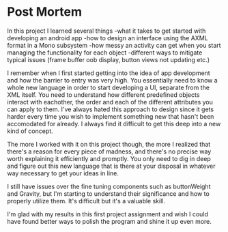 # Post Mortem

In this project I learned several things
-what it takes to get started with developing an android app
-how to design an interface using the AXML format in a Mono subsystem
-how messy an activity can get when you start managing the functionality for each object
-different ways to mitigate typical issues (frame buffer oob display, button views not updating etc.)

I remember when I first started getting into the idea of app development and how the barrier to entry was very high. You essentially need to know a whole new language in order to start developing a UI, separate from the XML itself. You need to understand how different predefined objects interact with eachother, the order and each of the different attributes you can apply to them. I've always hated this approach to design since it gets harder every time you wish to implement something new that hasn't been accomodated for already. I always find it difficult to get this deep into a new kind of concept.

The more I worked with it on this project though, the more I realized that there's a reason for every piece of madness, and there's no precise way worth explaining it efficiently and promptly. You only need to dig in deep and figure out this new language that is there at your disposal in whatever way necessary to get your ideas in line.

I still have issues over the fine tuning components such as buttonWeight and Gravity, but I'm starting to understand their significance and how to properly utilize them. It's difficult but it's a valuable skill.

I'm glad with my results in this first project assignment and wish I could have found better ways to polish the program and shine it up even more.
